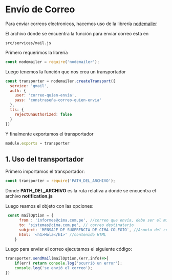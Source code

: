 # Envío de Correo
Para enviar correos electronicos, hacemos uso de la librería [nodemailer](https://nodemailer.com/about/)

El archivo donde se encuentra la función para enviar correo esta en
```
src/services/mail.js
```

Primero requerimos la librería
```js
const nodemailer = require('nodemailer');
```
Luego tenemos la función que nos crea un transportador

```js
const transporter = nodemailer.createTransport({
  service: 'gmail',
  auth: {
    user: 'correo-quien-envia',
    pass: 'constraseña-correo-quien-envia'
  },
  tls: {
    rejectUnauthorized: false
  }
})
```

Y finalmente exportamos el transportador

```js
module.exports = transporter
```

## 1. Uso del transportador

Primero importamos el transportador:

```js
const transporter = require('PATH_DEL_ARCHIVO');
```
Dónde **PATH_DEL_ARCHIVO** es la ruta relativa a donde se encuentra el archivo **notification.js**

Luego reamos el objeto con las opciones:

```js
 const mailOption = {
      from : 'informes@cima.com.pe', //correo que envía, debe ser el mismo que se encuentra en mail.js
      to: 'sistemas@cima.com.pe', // correo destinatario
      subject: `MENSAJE DE SUGERENCIA DE CIMA COLEGIO`, //Asunto del correo
      html: '<h1>Hola</h1>' //contenido HTML
    }
```

Luego para enviar el correo ejecutamos el siguiente código:

```js
transporter.sendMail(mailOption,(err,info)=>{
    if(err) return console.log('ocurrió un error');
    console.log('se envió el correo');
})
```